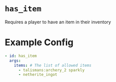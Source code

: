 # `has_item`

Requires a player to have an item in their inventory

# Example Config
```yaml
- id: has_item
  args:
    items: # The list of allowed items
      - talismans:archery_2 sparkly
      - netherite_ingot 
```
